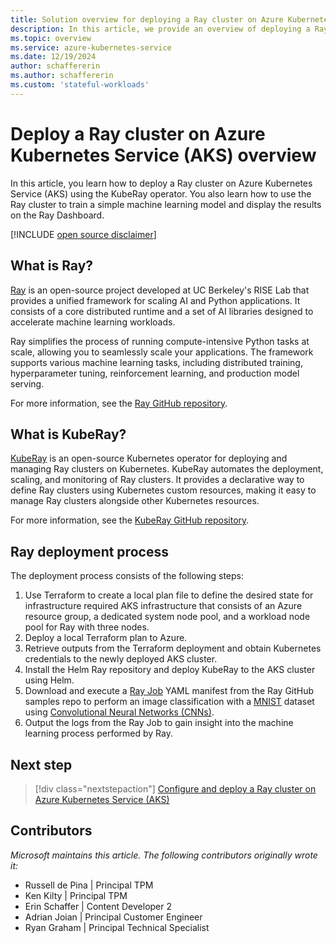 ```yaml
---
title: Solution overview for deploying a Ray cluster on Azure Kubernetes Service (AKS)
description: In this article, we provide an overview of deploying a Ray cluster on Azure Kubernetes Service (AKS).
ms.topic: overview
ms.service: azure-kubernetes-service
ms.date: 12/19/2024
author: schaffererin
ms.author: schaffererin
ms.custom: 'stateful-workloads'
---
```


# Deploy a Ray cluster on Azure Kubernetes Service (AKS) overview

In this article, you learn how to deploy a Ray cluster on Azure Kubernetes Service (AKS) using the KubeRay operator. You also learn how to use the Ray cluster to train a simple machine learning model and display the results on the Ray Dashboard.

[!INCLUDE [open source disclaimer](./includes/open-source-disclaimer.md)]

## What is Ray?

[Ray](https://docs.ray.io/en/latest/index.html#) is an open-source project developed at UC Berkeley's RISE Lab that provides a unified framework for scaling AI and Python applications. It consists of a core distributed runtime and a set of AI libraries designed to accelerate machine learning workloads.

Ray simplifies the process of running compute-intensive Python tasks at scale, allowing you to seamlessly scale your applications. The framework supports various machine learning tasks, including distributed training, hyperparameter tuning, reinforcement learning, and production model serving.

For more information, see the [Ray GitHub repository](https://github.com/ray-project/ray).

## What is KubeRay?

[KubeRay](https://docs.ray.io/en/latest/cluster/kubernetes/getting-started.html) is an open-source Kubernetes operator for deploying and managing Ray clusters on Kubernetes. KubeRay automates the deployment, scaling, and monitoring of Ray clusters. It provides a declarative way to define Ray clusters using Kubernetes custom resources, making it easy to manage Ray clusters alongside other Kubernetes resources.

For more information, see the [KubeRay GitHub repository](https://github.com/ray-project/kuberay).

## Ray deployment process

The deployment process consists of the following steps:

1. Use Terraform to create a local plan file to define the desired state for infrastructure required AKS infrastructure that consists of an Azure resource group, a dedicated system node pool, and a workload node pool for Ray with three nodes.
2. Deploy a local Terraform plan to Azure.
3. Retrieve outputs from the Terraform deployment and obtain Kubernetes credentials to the newly deployed AKS cluster.
4. Install the Helm Ray repository and deploy KubeRay to the AKS cluster using Helm.
5. Download and execute a [Ray Job](https://docs.ray.io/en/latest/cluster/running-applications/job-submission/index.html) YAML manifest from the Ray GitHub samples repo to perform an image classification with a [MNIST](https://github.com/cvdfoundation/mnist) dataset using [Convolutional Neural Networks (CNNs)](https://techcommunity.microsoft.com/discussions/machinelearning/what-is-convolutional-neural-network-%E2%80%94-cnn-deep-learning/4184725).
6. Output the logs from the Ray Job to gain insight into the machine learning process performed by Ray.

## Next step

> [!div class="nextstepaction"]
> [Configure and deploy a Ray cluster on Azure Kubernetes Service (AKS)](./deploy-ray.md)

## Contributors

*Microsoft maintains this article. The following contributors originally wrote it:*

* Russell de Pina | Principal TPM
* Ken Kilty | Principal TPM
* Erin Schaffer | Content Developer 2
* Adrian Joian | Principal Customer Engineer
* Ryan Graham | Principal Technical Specialist
